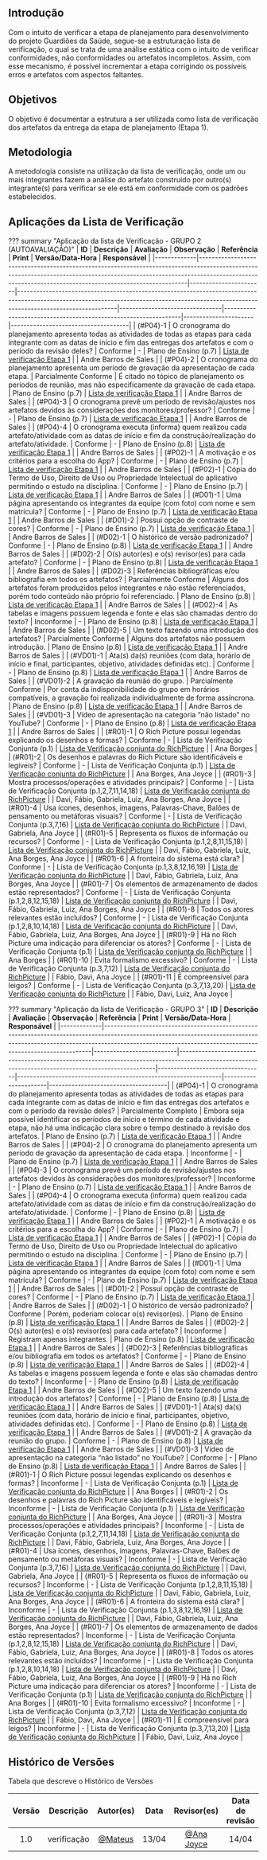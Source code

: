 ## Introdução
Com o intuito de verificar a etapa de planejamento para desenvolvimento do projeto Guardiões da Saúde, segue-se a estruturação lista de verificação, o qual se trata de uma análise estática com o intuito de verificar conformidades, não conformidades ou artefatos incompletos. Assim, com esse mecanismo, é possível incrementar a etapa corrigindo os possíveis erros e artefatos com aspectos faltantes.

## Objetivos
O objetivo é documentar a estrutura a ser utilizada como lista de verificação dos artefatos da entrega da etapa de planejamento (Etapa 1).

## Metodologia
A metodologia consiste na utilização da lista de verificação, onde um ou mais integrantes fazem a análise do artefato construido por outro(s) integrante(s) para verificar se ele está em conformidade com os padrões estabelecidos.

## Aplicações da Lista de Verificação
??? summary "Aplicação da lista de Verificação - GRUPO 2 (AUTOAVALIAÇÃO)"
    | **ID**      | **Descrição**                                                                                                                                                                                                                      | **Avaliação**         | **Observação**                                                                                                                                                                           | **Referência**                 | **Print**                                                      | **Versão/Data-Hora** | **Responsável**                     |
    |-------------|--------------------------------------------------------------------------------------------------------------------------------------------------------------------------------------------------------------------------------------|-----------------------|-------------------------------------------------------------------------------------------------------------------------------------------------------------------------------------------|--------------------------------|----------------------------------------------------------------|----------------------|-------------------------------------|
    | (#P04)-1    | O cronograma do planejamento apresenta todas as atividades de todas as etapas para cada integrante com as datas de início e fim das entregas dos artefatos e com o período da revisão deles?                                 | Conforme              | -                                                                                                                                                                                         | Plano de Ensino (p.7)           | [Lista de verificação Etapa 1](../imgs/plano-ensino-p8-9.pdf)     |                      | Andre Barros de Sales               |
    | (#P04)-2    | O cronograma do planejamento apresenta um período de gravação da apresentação de cada etapa.                                                                                                                                          | Parcialmente Conforme | É citado no tópico de planejamento os períodos de reunião, mas não especificamente da gravação de cada etapa.                                                                              | Plano de Ensino (p.7)           | [Lista de verificação Etapa 1](../imgs/plano-ensino-p8-9.pdf)     |                      | Andre Barros de Sales               |
    | (#P04)-3    | O cronograma prevê um período de revisão/ajustes nos artefatos devidos às considerações dos monitores/professor?                                                                                                                     | Conforme              | -                                                                                                                                                                                         | Plano de Ensino (p.7)           | [Lista de verificação Etapa 1](../imgs/plano-ensino-p8-9.pdf)     |                      | Andre Barros de Sales               |
    | (#P04)-4    | O cronograma executa (informa) quem realizou cada artefato/atividade com as datas de início e fim da construção/realização do artefato/atividade.                                                                                  | Conforme              | -                                                                                                                                                                                         | Plano de Ensino (p.8)           | [Lista de verificação Etapa 1](../imgs/plano-ensino-p8-9.pdf)     |                      | Andre Barros de Sales               |
    | (#P02)-1    | A motivação e os critérios para a escolha do App?                                                                                                                                                                                   | Conforme              | -                                                                                                                                                                                         | Plano de Ensino (p.7)           | [Lista de verificação Etapa 1](../imgs/plano-ensino-p8-9.pdf)     |                      | Andre Barros de Sales               |
    | (#P02)-1    | Cópia do Termo de Uso, Direito de Uso ou Propriedade Intelectual do aplicativo permitindo o estudo na disciplina.                                                                                                                     | Conforme              | -                                                                                                                                                                                         | Plano de Ensino (p.7)           | [Lista de verificação Etapa 1](../imgs/plano-ensino-p8-9.pdf)     |                      | Andre Barros de Sales               |
    | (#D01)-1    | Uma página apresentando os integrantes da equipe (com foto) com nome e sem matrícula?                                                                                                                                                | Conforme              | -                                                                                                                                                                                         | Plano de Ensino (p.7)           | [Lista de verificação Etapa 1](../imgs/plano-ensino-p8-9.pdf)     |                      | Andre Barros de Sales               |
    | (#D01)-2    | Possui opção de contraste de cores?                                                                                                                                                                                                 | Conforme              | -                                                                                                                                                                                         | Plano de Ensino (p.7)           | [Lista de verificação Etapa 1](../imgs/plano-ensino-p8-9.pdf)     |                      | Andre Barros de Sales               |
    | (#D02)-1    | O histórico de versão padronizado?                                                                                                                                                                                                  | Conforme              | -                                                                                                                                                                                         | Plano de Ensino (p.8)           | [Lista de verificação Etapa 1](../imgs/plano-ensino-p8-9.pdf)     |                      | Andre Barros de Sales               |
    | (#D02)-2    | O(s) autor(es) e o(s) revisor(es) para cada artefato?                                                                                                                                                                               | Conforme              | -                                                                                                                                                                                         | Plano de Ensino (p.8)           | [Lista de verificação Etapa 1](../imgs/plano-ensino-p8-9.pdf)     |                      | Andre Barros de Sales               |
    | (#D02)-3    | Referências bibliográficas e/ou bibliografia em todos os artefatos?                                                                                                                                                                 | Parcialmente Conforme | Alguns dos artefatos foram produzidos pelos integrantes e não estão referenciados, porém todo conteúdo não próprio foi referenciado.                                                       | Plano de Ensino (p.8)           | [Lista de verificação Etapa 1](../imgs/plano-ensino-p8-9.pdf)     |                      | Andre Barros de Sales               |
    | (#D02)-4    | As tabelas e imagens possuem legenda e fonte e elas são chamadas dentro do texto?                                                                                                                                                   | Inconforme            | -                                                                                                                                                                                         | Plano de Ensino (p.8)           | [Lista de verificação Etapa 1](../imgs/plano-ensino-p8-9.pdf)     |                      | Andre Barros de Sales               |
    | (#D02)-5    | Um texto fazendo uma introdução dos artefatos?                                                                                                                                                                                      | Parcialmente Conforme | Alguns dos artefatos não possuem introdução.                                                                                                                                             | Plano de Ensino (p.8)           | [Lista de verificação Etapa 1](../imgs/plano-ensino-p8-9.pdf)     |                      | Andre Barros de Sales               |
    | (#VD01)-1   | Ata(s) da(s) reuniões (com data, horário de início e final, participantes, objetivo, atividades definidas etc).                                                                                                                     | Conforme              | -                                                                                                                                                                                         | Plano de Ensino (p.8)           | [Lista de verificação Etapa 1](../imgs/plano-ensino-p8-9.pdf)     |                      | Andre Barros de Sales               |
    | (#VD01)-2   | A gravação da reunião do grupo.                                                                                                                                                                                                     | Parcialmente Conforme | Por conta da indisponibilidade do grupo em horários compatíveis, a gravação foi realizada individualmente de forma assíncrona.                                                               | Plano de Ensino (p.8)           | [Lista de verificação Etapa 1](../imgs/plano-ensino-p8-9.pdf)     |                      | Andre Barros de Sales               |
    | (#VD01)-3   | Vídeo de apresentação na categoria “não listado” no YouTube?                                                                                                                                                                        | Conforme              | -                                                                                                                                                                                         | Plano de Ensino (p.8)           | [Lista de verificação Etapa 1](../imgs/plano-ensino-p8-9.pdf)     |                      | Andre Barros de Sales               |
    | (#R01)-1    | O Rich Picture possui legendas explicando os desenhos e formas?                                                                                                                                                                     | Conforme              | -                                                                                                                                                                                         | Lista de Verificação Conjunta (p.1) | [Lista de Verificação conjunta do RichPicture](../imgs/lv-conjunta-rich-picture.pdf) |                      | Ana Borges                        |
    | (#R01)-2    | Os desenhos e palavras do Rich Picture são identificáveis e legíveis?                                                                                                                                                               | Conforme              | -                                                                                                                                                                                         | Lista de Verificação Conjunta (p.1) | [Lista de Verificação conjunta do RichPicture](../imgs/lv-conjunta-rich-picture.pdf) |                      | Ana Borges, Ana Joyce              |
    | (#R01)-3    | Mostra processos/operações e atividades principais?                                                                                                                                                                               | Conforme              | -                                                                                                                                                                                         | Lista de Verificação Conjunta (p.1,2,7,11,14,18) | [Lista de Verificação conjunta do RichPicture](../imgs/lv-conjunta-rich-picture.pdf) |                      | Davi, Fábio, Gabriela, Luiz, Ana Borges, Ana Joyce |
    | (#R01)-4    | Usa ícones, desenhos, imagens, Palavras-Chave, Balões de pensamento ou metáforas visuais?                                                                                                                                           | Conforme              | -                                                                                                                                                                                         | Lista de Verificação Conjunta (p.3,7,16) | [Lista de Verificação conjunta do RichPicture](../imgs/lv-conjunta-rich-picture.pdf) |                      | Davi, Gabriela, Ana Joyce          |
    | (#R01)-5    | Representa os fluxos de informação ou recursos?                                                                                                                                                                                   | Conforme              | -                                                                                                                                                                                         | Lista de Verificação Conjunta (p.1,2,8,11,15,18) | [Lista de Verificação conjunta do RichPicture](../imgs/lv-conjunta-rich-picture.pdf) |                      | Davi, Fábio, Gabriela, Luiz, Ana Borges, Ana Joyce |
    | (#R01)-6    | A fronteira do sistema está clara?                                                                                                                                                                                                | Conforme              | -                                                                                                                                                                                         | Lista de Verificação Conjunta (p.1,3,8,12,16,19) | [Lista de Verificação conjunta do RichPicture](../imgs/lv-conjunta-rich-picture.pdf) |                      | Davi, Fábio, Gabriela, Luiz, Ana Borges, Ana Joyce |
    | (#R01)-7    | Os elementos de armazenamento de dados estão representados?                                                                                                                                                                     | Conforme              | -                                                                                                                                                                                         | Lista de Verificação Conjunta (p.1,2,8,12,15,18) | [Lista de Verificação conjunta do RichPicture](../imgs/lv-conjunta-rich-picture.pdf) |                      | Davi, Fábio, Gabriela, Luiz, Ana Borges, Ana Joyce |
    | (#R01)-8    | Todos os atores relevantes estão incluídos?                                                                                                                                                                                      | Conforme              | -                                                                                                                                                                                         | Lista de Verificação Conjunta (p.1,2,8,10,14,18) | [Lista de Verificação conjunta do RichPicture](../imgs/lv-conjunta-rich-picture.pdf) |                      | Davi, Fábio, Gabriela, Luiz, Ana Borges, Ana Joyce |
    | (#R01)-9    | Há no Rich Picture uma indicação para diferenciar os atores?                                                                                                                                                                      | Conforme              | -                                                                                                                                                                                         | Lista de Verificação Conjunta (p.1) | [Lista de Verificação conjunta do RichPicture](../imgs/lv-conjunta-rich-picture.pdf) |                      | Ana Borges                        |
    | (#R01)-10   | Evita formalismo excessivo?                                                                                                                                                                                                         | Conforme              | -                                                                                                                                                                                         | Lista de Verificação Conjunta (p.3,7,12) | [Lista de Verificação conjunta do RichPicture](../imgs/lv-conjunta-rich-picture.pdf) |                      | Fábio, Davi, Ana Joyce              |
    | (#R01)-11   | É compreensível para leigos?                                                                                                                                                                                                        | Conforme              | -                                                                                                                                                                                         | Lista de Verificação Conjunta (p.3,7,13,20) | [Lista de Verificação conjunta do RichPicture](../imgs/lv-conjunta-rich-picture.pdf) |                      | Fábio, Davi, Luiz, Ana Joyce        |

??? summary "Aplicação da lista de Verificação - GRUPO 3"
    | **ID**      | **Descrição**                                                                                                                                                                                                                      | **Avaliação**            | **Observação**                                                                                                                                    | **Referência**                  | **Print**                                                      | **Versão/Data-Hora** | **Responsável**                     |
    |-------------|--------------------------------------------------------------------------------------------------------------------------------------------------------------------------------------------------------------------------------------|--------------------------|----------------------------------------------------------------------------------------------------------------------------------------------------|---------------------------------|----------------------------------------------------------------|----------------------|-------------------------------------|
    | (#P04)-1    | O cronograma do planejamento apresenta todas as atividades de todas as etapas para cada integrante com as datas de início e fim das entregas dos artefatos e com o período da revisão deles?                                 | Parcialmente Completo    | Embora seja possível identificar os períodos de início e término de cada atividade e etapa, não há uma indicação clara sobre o tempo destinado à revisão dos artefatos.    | Plano de Ensino (p.7)            | [Lista de verificação Etapa 1](../imgs/plano-ensino-p8-9.pdf)      |                      | Andre Barros de Sales               |
    | (#P04)-2    | O cronograma do planejamento apresenta um período de gravação da apresentação de cada etapa.                                                                                                                                           | Inconforme               | -                                                                                                                                                  | Plano de Ensino (p.7)            | [Lista de verificação Etapa 1](../imgs/plano-ensino-p8-9.pdf)      |                      | Andre Barros de Sales               |
    | (#P04)-3    | O cronograma prevê um período de revisão/ajustes nos artefatos devidos às considerações dos monitores/professor?                                                                                                                      | Inconforme               | -                                                                                                                                                  | Plano de Ensino (p.7)            | [Lista de verificação Etapa 1](../imgs/plano-ensino-p8-9.pdf)      |                      | Andre Barros de Sales               |
    | (#P04)-4    | O cronograma executa (informa) quem realizou cada artefato/atividade com as datas de início e fim da construção/realização do artefato/atividade.                                                                                   | Conforme                 | -                                                                                                                                                  | Plano de Ensino (p.8)            | [Lista de verificação Etapa 1](../imgs/plano-ensino-p8-9.pdf)      |                      | Andre Barros de Sales               |
    | (#P02)-1    | A motivação e os critérios para a escolha do App?                                                                                                                                                                                    | Conforme                 | -                                                                                                                                                  | Plano de Ensino (p.7)            | [Lista de verificação Etapa 1](../imgs/plano-ensino-p8-9.pdf)      |                      | Andre Barros de Sales               |
    | (#P02)-1    | Cópia do Termo de Uso, Direito de Uso ou Propriedade Intelectual do aplicativo permitindo o estudo na disciplina.                                                                                                                    | Conforme                 | -                                                                                                                                                  | Plano de Ensino (p.7)            | [Lista de verificação Etapa 1](../imgs/plano-ensino-p8-9.pdf)      |                      | Andre Barros de Sales               |
    | (#D01)-1    | Uma página apresentando os integrantes da equipe (com foto) com nome e sem matrícula?                                                                                                                                               | Conforme                 | -                                                                                                                                                  | Plano de Ensino (p.7)            | [Lista de verificação Etapa 1](../imgs/plano-ensino-p8-9.pdf)      |                      | Andre Barros de Sales               |
    | (#D01)-2    | Possui opção de contraste de cores?                                                                                                                                                                                                  | Conforme                 | -                                                                                                                                                  | Plano de Ensino (p.7)            | [Lista de verificação Etapa 1](../imgs/plano-ensino-p8-9.pdf)      |                      | Andre Barros de Sales               |
    | (#D02)-1    | O histórico de versão padronizado?                                                                                                                                                                                                   | Conforme                 | Porém, poderiam colocar o(s) revisor(es).                                                                                                         | Plano de Ensino (p.8)            | [Lista de verificação Etapa 1](../imgs/plano-ensino-p8-9.pdf)      |                      | Andre Barros de Sales               |
    | (#D02)-2    | O(s) autor(es) e o(s) revisor(es) para cada artefato?                                                                                                                                                                                | Inconforme               | Registram apenas integrantes.                                                                                                                      | Plano de Ensino (p.8)            | [Lista de verificação Etapa 1](../imgs/plano-ensino-p8-9.pdf)      |                      | Andre Barros de Sales               |
    | (#D02)-3    | Referências bibliográficas e/ou bibliografia em todos os artefatos?                                                                                                                                                                  | Conforme                 | -                                                                                                                                                  | Plano de Ensino (p.8)            | [Lista de verificação Etapa 1](../imgs/plano-ensino-p8-9.pdf)      |                      | Andre Barros de Sales               |
    | (#D02)-4    | As tabelas e imagens possuem legenda e fonte e elas são chamadas dentro do texto?                                                                                                                                                    | Inconforme               | -                                                                                                                                                  | Plano de Ensino (p.8)            | [Lista de verificação Etapa 1](../imgs/plano-ensino-p8-9.pdf)      |                      | Andre Barros de Sales               |
    | (#D02)-5    | Um texto fazendo uma introdução dos artefatos?                                                                                                                                                                                       | Conforme                 | -                                                                                                                                                  | Plano de Ensino (p.8)            | [Lista de verificação Etapa 1](../imgs/plano-ensino-p8-9.pdf)      |                      | Andre Barros de Sales               |
    | (#VD01)-1   | Ata(s) da(s) reuniões (com data, horário de início e final, participantes, objetivo, atividades definidas etc).                                                                                                                       | Conforme                 | -                                                                                                                                                  | Plano de Ensino (p.8)            | [Lista de verificação Etapa 1](../imgs/plano-ensino-p8-9.pdf)      |                      | Andre Barros de Sales               |
    | (#VD01)-2   | A gravação da reunião do grupo.                                                                                                                                                                                                      | Conforme                 | -                                                                                                                                                  | Plano de Ensino (p.8)            | [Lista de verificação Etapa 1](../imgs/plano-ensino-p8-9.pdf)      |                      | Andre Barros de Sales               |
    | (#VD01)-3   | Vídeo de apresentação na categoria “não listado” no YouTube?                                                                                                                                                                         | Conforme                 | -                                                                                                                                                  | Plano de Ensino (p.8)            | [Lista de verificação Etapa 1](../imgs/plano-ensino-p8-9.pdf)      |                      | Andre Barros de Sales               |
    | (#R01)-1    | O Rich Picture possui legendas explicando os desenhos e formas?                                                                                                                                                                      | Inconforme               | -                                                                                                                                                  | Lista de Verificação Conjunta (p.1) | [Lista de Verificação conjunta do RichPicture](../imgs/lv-conjunta-rich-picture.pdf) |                      | Ana Borges                        |
    | (#R01)-2    | Os desenhos e palavras do Rich Picture são identificáveis e legíveis?                                                                                                                                                                | Inconforme               | -                                                                                                                                                  | Lista de Verificação Conjunta (p.1) | [Lista de Verificação conjunta do RichPicture](../imgs/lv-conjunta-rich-picture.pdf) |                      | Ana Borges, Ana Joyce              |
    | (#R01)-3    | Mostra processos/operações e atividades principais?                                                                                                                                                                                | Inconforme               | -                                                                                                                                                  | Lista de Verificação Conjunta (p.1,2,7,11,14,18) | [Lista de Verificação conjunta do RichPicture](../imgs/lv-conjunta-rich-picture.pdf) |                      | Davi, Fábio, Gabriela, Luiz, Ana Borges, Ana Joyce |
    | (#R01)-4    | Usa ícones, desenhos, imagens, Palavras-Chave, Balões de pensamento ou metáforas visuais?                                                                                                                                           | Inconforme               | -                                                                                                                                                  | Lista de Verificação Conjunta (p.3,7,16) | [Lista de Verificação conjunta do RichPicture](../imgs/lv-conjunta-rich-picture.pdf) |                      | Davi, Gabriela, Ana Joyce          |
    | (#R01)-5    | Representa os fluxos de informação ou recursos?                                                                                                                                                                                    | Inconforme               | -                                                                                                                                                  | Lista de Verificação Conjunta (p.1,2,8,11,15,18) | [Lista de Verificação conjunta do RichPicture](../imgs/lv-conjunta-rich-picture.pdf) |                      | Davi, Fábio, Gabriela, Luiz, Ana Borges, Ana Joyce |
    | (#R01)-6    | A fronteira do sistema está clara?                                                                                                                                                                                                 | Inconforme               | -                                                                                                                                                  | Lista de Verificação Conjunta (p.1,3,8,12,16,19) | [Lista de Verificação conjunta do RichPicture](../imgs/lv-conjunta-rich-picture.pdf) |                      | Davi, Fábio, Gabriela, Luiz, Ana Borges, Ana Joyce |
    | (#R01)-7    | Os elementos de armazenamento de dados estão representados?                                                                                                                                                                      | Inconforme               | -                                                                                                                                                  | Lista de Verificação Conjunta (p.1,2,8,12,15,18) | [Lista de Verificação conjunta do RichPicture](../imgs/lv-conjunta-rich-picture.pdf) |                      | Davi, Fábio, Gabriela, Luiz, Ana Borges, Ana Joyce |
    | (#R01)-8    | Todos os atores relevantes estão incluídos?                                                                                                                                                                                       | Inconforme               | -                                                                                                                                                  | Lista de Verificação Conjunta (p.1,2,8,10,14,18) | [Lista de Verificação conjunta do RichPicture](../imgs/lv-conjunta-rich-picture.pdf) |                      | Davi, Fábio, Gabriela, Luiz, Ana Borges, Ana Joyce |
    | (#R01)-9    | Há no Rich Picture uma indicação para diferenciar os atores?                                                                                                                                                                       | Inconforme               | -                                                                                                                                                  | Lista de Verificação Conjunta (p.1) | [Lista de Verificação conjunta do RichPicture](../imgs/lv-conjunta-rich-picture.pdf) |                      | Ana Borges                        |
    | (#R01)-10   | Evita formalismo excessivo?                                                                                                                                                                                                          | Inconforme               | -                                                                                                                                                  | Lista de Verificação Conjunta (p.3,7,12) | [Lista de Verificação conjunta do RichPicture](../imgs/lv-conjunta-rich-picture.pdf) |                      | Fábio, Davi, Ana Joyce              |
    | (#R01)-11   | É compreensível para leigos?                                                                                                                                                                                                         | Inconforme               | -                                                                                                                                                  | Lista de Verificação Conjunta (p.3,7,13,20) | [Lista de Verificação conjunta do RichPicture](../imgs/lv-conjunta-rich-picture.pdf) |                      | Fábio, Davi, Luiz, Ana Joyce        |

## Histórico de Versões
Tabela que descreve o Histórico de Versões

|     Versão       |     Descrição      |      Autor(es)      | Data           |  Revisor(es)          |Data de revisão|
| :----------------------------------------------------------: | :-------------------------------: | :-------------------------------------------------: | :-------------------------------: |  :-------------------------------: | :-------------------------------: |
| 1.0 | verificação |[@Mateus](https://github.com/MVConsorte) | 13/04 |  [@Ana Joyce](https://github.com/anajoyceamorim)| 14/04|